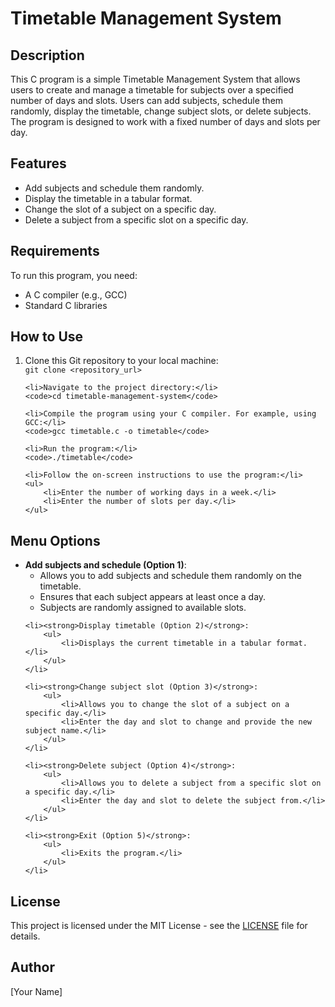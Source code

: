 <!DOCTYPE html>
<html lang="en">
<head>
    <meta charset="UTF-8">
    <meta name="viewport" content="width=device-width, initial-scale=1.0">
    <title>Timetable Management System</title>
</head>
<body>

<h1>Timetable Management System</h1>

<h2>Description</h2>

<p>This C program is a simple Timetable Management System that allows users to create and manage a timetable for subjects over a specified number of days and slots. Users can add subjects, schedule them randomly, display the timetable, change subject slots, or delete subjects. The program is designed to work with a fixed number of days and slots per day.</p>

<h2>Features</h2>

<ul>
    <li>Add subjects and schedule them randomly.</li>
    <li>Display the timetable in a tabular format.</li>
    <li>Change the slot of a subject on a specific day.</li>
    <li>Delete a subject from a specific slot on a specific day.</li>
</ul>

<h2>Requirements</h2>

<p>To run this program, you need:</p>

<ul>
    <li>A C compiler (e.g., GCC)</li>
    <li>Standard C libraries</li>
</ul>

<h2>How to Use</h2>

<ol>
    <li>Clone this Git repository to your local machine:</li>
    <code>git clone &lt;repository_url&gt;</code>

    <li>Navigate to the project directory:</li>
    <code>cd timetable-management-system</code>

    <li>Compile the program using your C compiler. For example, using GCC:</li>
    <code>gcc timetable.c -o timetable</code>

    <li>Run the program:</li>
    <code>./timetable</code>

    <li>Follow the on-screen instructions to use the program:</li>
    <ul>
        <li>Enter the number of working days in a week.</li>
        <li>Enter the number of slots per day.</li>
    </ul>
</ol>

<h2>Menu Options</h2>

<ul>
    <li><strong>Add subjects and schedule (Option 1)</strong>:
        <ul>
            <li>Allows you to add subjects and schedule them randomly on the timetable.</li>
            <li>Ensures that each subject appears at least once a day.</li>
            <li>Subjects are randomly assigned to available slots.</li>
        </ul>
    </li>

    <li><strong>Display timetable (Option 2)</strong>:
        <ul>
            <li>Displays the current timetable in a tabular format.</li>
        </ul>
    </li>

    <li><strong>Change subject slot (Option 3)</strong>:
        <ul>
            <li>Allows you to change the slot of a subject on a specific day.</li>
            <li>Enter the day and slot to change and provide the new subject name.</li>
        </ul>
    </li>

    <li><strong>Delete subject (Option 4)</strong>:
        <ul>
            <li>Allows you to delete a subject from a specific slot on a specific day.</li>
            <li>Enter the day and slot to delete the subject from.</li>
        </ul>
    </li>

    <li><strong>Exit (Option 5)</strong>:
        <ul>
            <li>Exits the program.</li>
        </ul>
    </li>
</ul>

<h2>License</h2>

<p>This project is licensed under the MIT License - see the <a href="LICENSE">LICENSE</a> file for details.</p>

<h2>Author</h2>

<p>[Your Name]</p>

</body>
</html>
